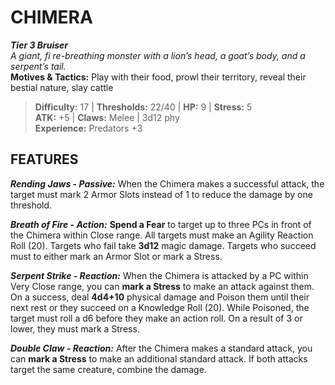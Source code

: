 # CHIMERA

***Tier 3 Bruiser***  
*A giant, fi re-breathing monster with a lion’s head, a goat’s body, and a serpent’s tail.*  
**Motives & Tactics:** Play with their food, prowl their territory, reveal their bestial nature, slay cattle

> **Difficulty:** 17 | **Thresholds:** 22/40 | **HP:** 9 | **Stress:** 5  
> **ATK:** +5 | **Claws:** Melee | 3d12 phy  
> **Experience:** Predators +3

## FEATURES

***Rending Jaws - Passive:*** When the Chimera makes a successful attack, the target must mark 2 Armor Slots instead of 1 to reduce the damage by one threshold.

***Breath of Fire - Action:*** **Spend a Fear** to target up to three PCs in front of the Chimera within Close range. All targets must make an Agility Reaction Roll (20). Targets who fail take **3d12** magic damage. Targets who succeed must to either mark an Armor Slot or mark a Stress.

***Serpent Strike - Reaction:*** When the Chimera is attacked by a PC within Very Close range, you can **mark a Stress** to make an attack against them. On a success, deal **4d4+10** physical damage and Poison them until their next rest or they succeed on a Knowledge Roll (20). While Poisoned, the target must roll a d6 before they make an action roll. On a result of 3 or lower, they must mark a Stress.

***Double Claw - Reaction:*** After the Chimera makes a standard attack, you can **mark a Stress** to make an additional standard attack. If both attacks target the same creature, combine the damage.
